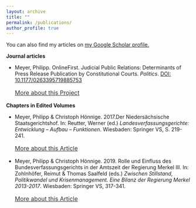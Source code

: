 ```yaml
---
layout: archive
title: ""
permalink: /publications/
author_profile: true
---
```


<script type='text/javascript' src='https://d1bxh8uas1mnw7.cloudfront.net/assets/embed.js'></script>
<script type="text/javascript" src="//cdn.plu.mx/widget-popup.js"></script>

You can also find my articles on <u><a href="https://scholar.google.de/citations?user=mk7kDiQAAAAJ&hl=de">my Google Scholar profile</a>.</u>

<b>Journal articles</b>

-  Meyer, Philipp. OnlineFirst. Judicial Public Relations: Determinants of Press Release Publication by Constitutional Courts. <i>Politics</i>. [DOI: 10.1177/0263395719885753](https://doi.org/10.1177/0263395719885753) 
    <p style="line-height: 1.5;" align="left"><span style="font-size: medium;"><a style="line-height: 1.5;" href="https://phimeyer.github.io/publication/2019a-Meyer"><span style="color: #333333;"><span style="font-size: medium;">More about this Project</span></span><a href="https://plu.mx/plum/a/?doi=10.1177%2F0263395719885753" class="plumx-details" data-site="plum" data-hide-when-empty="true" data-pass-hidden-categories="true"></a>
    
    <div class='altmetric-embed' data-badge-type='donut' data-doi="https://doi.org/10.1177/0263395719885753"><a href="https://plu.mx/plum/a/?doi=10.1177%2F0263395719885753" data-popup="right" data-size="medium" class="plumx-plum-print-popup plum-bigben-theme" data-site="plum" data-hide-when-empty="true" data-pass-hidden-categories="true"></a></div>
    
    
<b>Chapters in Edited Volumes</b>

- Meyer, Philipp & Christoph Hönnige. 2017.Der Niedersächsische Staatsgerichtshof. In: Reutter, Werner (ed.) <i>Landesverfassungsgerichte: Entwicklung – Aufbau – Funktionen</i>. Wiesbaden: Springer VS, S. 219-241.
    <p style="line-height: 1.5;" align="left"><span style="font-size: medium;"><a style="line-height: 1.5;" href="https://phimeyer.github.io/publication/2017-Reutter"><span style="color: #333333;"><span style="font-size: medium;">More about this Article</span></span></a>


- Meyer, Philipp & Christoph Hönnige. 2019. Rolle und Einfluss des Bundesverfassungsgerichts in der Amtszeit der Regierung Merkel III. In: Zohlnhöfer, Reimut & Thomas Saalfeld (eds.) <i>Zwischen Stillstand, Politikwandel und Krisenmanagement. Eine Bilanz der Regierung Merkel 2013-2017</i>. Wiesbaden: Springer VS, 317-341.
    <p style="line-height: 1.5;" align="left"><span style="font-size: medium;"><a style="line-height: 1.5;" href="https://phimeyer.github.io/publication/2019-ZohlnhoeferSaalfeld"><span style="color: #333333;"><span style="font-size: medium;">More about this Article</span></span></a>
